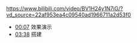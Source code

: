 https://www.bilibili.com/video/BV1H24y1N7iG/?vd_source=22af953ea4c09540ad1966711a2d53f0


- [00:07](https://www.bilibili.com/video/BV1H24y1N7iG/?t=7.30694#t=7.31) 效果演示
- [03:38](https://www.bilibili.com/video/BV1H24y1N7iG/?t=218.69626#t=03:38.70) 搭建